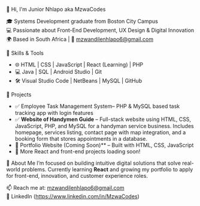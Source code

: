 👋 Hi, I'm Junior Nhlapo aka MzwaCodes

🎓 Systems Development graduate from Boston City Campus  
💻 Passionate about Front-End Development, UX Design & Digital Innovation  
🌍 Based in South Africa | 📧 mzwandilenhlapo6@gmail.com

🚀 Skills & Tools
- 🌐 HTML | CSS | JavaScript | React (Learning) | PHP
- 💻 Java | SQL | Android Studio | Git
- 🛠️ Visual Studio Code | NetBeans | MySQL | GitHub

📂 Projects
- ✅ Employee Task Management System– PHP & MySQL based task tracking app with login features
- ✅ **Website of Handymen Guide** – Full-stack website using HTML, CSS, JavaScript, PHP, and MySQL for a handyman service business. Includes homepage, services listing, contact page with map integration, and a booking form that stores appointments in a database.
- 🌱 Portfolio Website (Coming Soon)** – Built with HTML, CSS, JavaScript
- 🔧 More React and front-end projects loading soon!

💬 About Me
I’m focused on building intuitive digital solutions that solve real-world problems. Currently learning **React** and growing my portfolio to apply for front-end, innovation, and customer experience roles.

📫 Reach me at: mzwandilenhlapo6@gmail.com  
🔗 LinkedIn
(https://www.linkedin.com/in/MzwaCodes)

<!--
**MzwaCodes/MzwaCodes** is a ✨ _special_ ✨ repository because its `README.md` (this file) appears on your GitHub profile.

Here are some ideas to get you started:

- 🔭 I’m currently working on ...
- 🌱 I’m currently learning ...
- 👯 I’m looking to collaborate on ...
- 🤔 I’m looking for help with ...
- 💬 Ask me about ...
- 📫 How to reach me: ...
- 😄 Pronouns: ...
- ⚡ Fun fact: ...
-->
